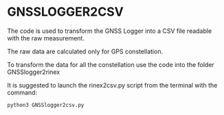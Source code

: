 # GNSSLOGGER2CSV

The code is used to transform the GNSS Logger into a CSV file readable with the raw measurement.

The raw data are calculated only for GPS constellation.

To transform the data for all the constellation use the code into the folder GNSSlogger2rinex

It is suggested to launch the rinex2csv.py script from the terminal with the command:

```
python3 GNSSlogger2csv.py
```